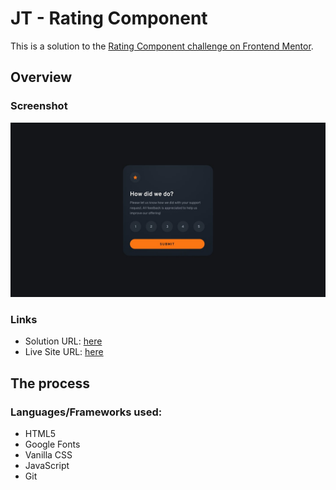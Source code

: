 # JT - Rating Component

This is a solution to the [Rating Component challenge on Frontend Mentor](https://www.frontendmentor.io/challenges/interactive-rating-component-koxpeBUmI). 

## Overview

### Screenshot

![](./design/desktop-design.jpg)

### Links

- Solution URL: [here](https://www.frontendmentor.io/solutions/interactive-rating-component-1q_ZWB3AQU)
- Live Site URL: [here](https://knuckl3h3ad.github.io/rating-component-challenge/)

## The process

### Languages/Frameworks used:

- HTML5 
- Google Fonts
- Vanilla CSS
- JavaScript
- Git
